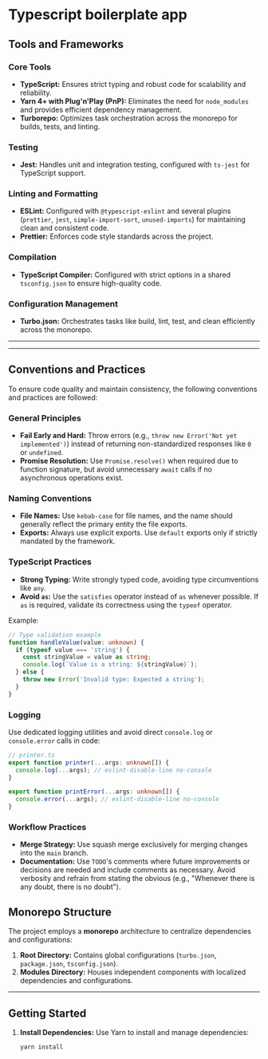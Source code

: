 # Typescript boilerplate app

## Tools and Frameworks

### Core Tools
- **TypeScript:** Ensures strict typing and robust code for scalability and reliability.
- **Yarn 4+ with Plug'n'Play (PnP):** Eliminates the need for `node_modules` and provides efficient dependency management.
- **Turborepo:** Optimizes task orchestration across the monorepo for builds, tests, and linting.

### Testing
- **Jest:** Handles unit and integration testing, configured with `ts-jest` for TypeScript support.

### Linting and Formatting
- **ESLint:** Configured with `@typescript-eslint` and several plugins (`prettier`, `jest`, `simple-import-sort`, `unused-imports`) for maintaining clean and consistent code.
- **Prettier:** Enforces code style standards across the project.

### Compilation
- **TypeScript Compiler:** Configured with strict options in a shared `tsconfig.json` to ensure high-quality code.

### Configuration Management
- **Turbo.json:** Orchestrates tasks like build, lint, test, and clean efficiently across the monorepo.

---

---

## Conventions and Practices

To ensure code quality and maintain consistency, the following conventions and practices are followed:

### General Principles

- **Fail Early and Hard:** Throw errors (e.g., `throw new Error('Not yet implemented')`) instead of returning non-standardized responses like `0` or `undefined`.
- **Promise Resolution:** Use `Promise.resolve()` when required due to function signature, but avoid unnecessary `await` calls if no asynchronous operations exist.

### Naming Conventions

- **File Names:** Use `kebab-case` for file names, and the name should generally reflect the primary entity the file exports.
- **Exports:** Always use explicit exports. Use `default` exports only if strictly mandated by the framework.

### TypeScript Practices

- **Strong Typing:** Write strongly typed code, avoiding type circumventions like `any`.
- **Avoid `as`:** Use the `satisfies` operator instead of `as` whenever possible. If `as` is required, validate its correctness using the `typeof` operator.

Example:
```typescript
// Type validation example
function handleValue(value: unknown) {
  if (typeof value === 'string') {
    const stringValue = value as string;
    console.log(`Value is a string: ${stringValue}`);
  } else {
    throw new Error('Invalid type: Expected a string');
  }
}
```
### Logging

Use dedicated logging utilities and avoid direct `console.log` or `console.error` calls in code:

```typescript
// printer.ts
export function printer(...args: unknown[]) {
  console.log(...args); // eslint-disable-line no-console
}

export function printError(...args: unknown[]) {
  console.error(...args); // eslint-disable-line no-console
}
```
### Workflow Practices

- **Merge Strategy:** Use squash merge exclusively for merging changes into the `main` branch.
- **Documentation:** Use `TODO`'s comments where future improvements or decisions are needed and include comments as necessary. Avoid verbosity and refrain from stating the obvious (e.g., "Whenever there is any doubt, there is no doubt").

## Monorepo Structure

The project employs a **monorepo** architecture to centralize dependencies and configurations:

1. **Root Directory:** Contains global configurations (`turbo.json`, `package.json`, `tsconfig.json`).
2. **Modules Directory:** Houses independent components with localized dependencies and configurations.

---

## Getting Started

1. **Install Dependencies:** Use Yarn to install and manage dependencies:
   ```bash
   yarn install
    ```